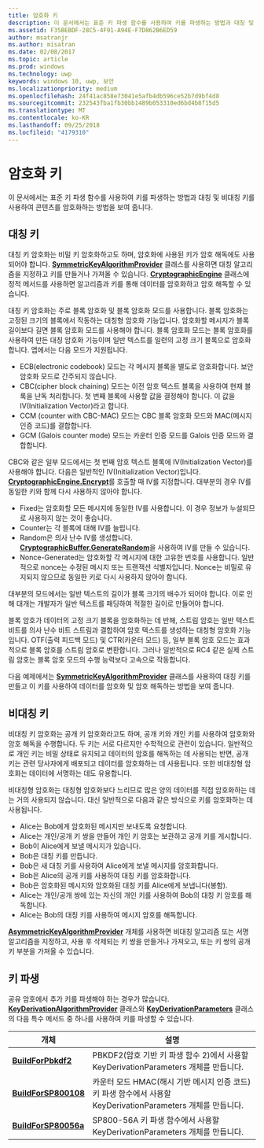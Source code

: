 ```yaml
---
title: 암호화 키
description: 이 문서에서는 표준 키 파생 함수를 사용하여 키를 파생하는 방법과 대칭 및 비대칭 키를 사용하여 콘텐츠를 암호화하는 방법을 보여 줍니다.
ms.assetid: F35BEBDF-28C5-4F91-A94E-F7D862B6ED59
author: msatranjr
ms.author: misatran
ms.date: 02/08/2017
ms.topic: article
ms.prod: windows
ms.technology: uwp
keywords: windows 10, uwp, 보안
ms.localizationpriority: medium
ms.openlocfilehash: 24f41ac858e73041e5afb4db596ce52b7d9bf4d8
ms.sourcegitcommit: 232543fba1fb30bb1489b053310ed6bd4b8f15d5
ms.translationtype: MT
ms.contentlocale: ko-KR
ms.lasthandoff: 09/25/2018
ms.locfileid: "4179310"
---
```

# <a name="cryptographic-keys"></a>암호화 키




이 문서에서는 표준 키 파생 함수를 사용하여 키를 파생하는 방법과 대칭 및 비대칭 키를 사용하여 콘텐츠를 암호화하는 방법을 보여 줍니다. 

## <a name="symmetric-keys"></a>대칭 키


대칭 키 암호화는 비밀 키 암호화하고도 하며, 암호화에 사용된 키가 암호 해독에도 사용되어야 합니다. [**SymmetricKeyAlgorithmProvider**](https://msdn.microsoft.com/library/windows/apps/br241537) 클래스를 사용하면 대칭 알고리즘을 지정하고 키를 만들거나 가져올 수 있습니다. [**CryptographicEngine**](https://msdn.microsoft.com/library/windows/apps/br241490) 클래스에 정적 메서드를 사용하면 알고리즘과 키를 통해 데이터를 암호화하고 암호 해독할 수 있습니다.

대칭 키 암호화는 주로 블록 암호화 및 블록 암호화 모드를 사용합니다. 블록 암호화는 고정된 크기의 블록에서 작동하는 대칭형 암호화 기능입니다. 암호화할 메시지가 블록 길이보다 길면 블록 암호화 모드를 사용해야 합니다. 블록 암호화 모드는 블록 암호화를 사용하여 만든 대칭 암호화 기능이며 일반 텍스트를 일련의 고정 크기 블록으로 암호화합니다. 앱에서는 다음 모드가 지원됩니다.

-   ECB(electronic codebook) 모드는 각 메시지 블록을 별도로 암호화합니다. 보안 암호화 모드로 간주되지 않습니다.
-   CBC(cipher block chaining) 모드는 이전 암호 텍스트 블록을 사용하여 현재 블록을 난독 처리합니다. 첫 번째 블록에 사용할 값을 결정해야 합니다. 이 값을 IV(Initialization Vector)라고 합니다.
-   CCM (counter with CBC-MAC) 모드는 CBC 블록 암호화 모드와 MAC(메시지 인증 코드)를 결합합니다.
-   GCM (Galois counter mode) 모드는 카운터 인증 모드를 Galois 인증 모드와 결합합니다.

CBC와 같은 일부 모드에서는 첫 번째 암호 텍스트 블록에 IV(Initialization Vector)를 사용해야 합니다. 다음은 일반적인 IV(Initialization Vector)입니다. [**CryptographicEngine.Encrypt**](https://msdn.microsoft.com/library/windows/apps/br241494)를 호출할 때 IV를 지정합니다. 대부분의 경우 IV를 동일한 키와 함께 다시 사용하지 않아야 합니다.

-   Fixed는 암호화할 모든 메시지에 동일한 IV를 사용합니다. 이 경우 정보가 누설되므로 사용하지 않는 것이 좋습니다.
-   Counter는 각 블록에 대해 IV를 늘립니다.
-   Random은 의사 난수 IV를 생성합니다. [**CryptographicBuffer.GenerateRandom**](https://msdn.microsoft.com/library/windows/apps/br241392)을 사용하여 IV를 만들 수 있습니다.
-   Nonce-Generated는 암호화할 각 메시지에 대한 고유한 번호를 사용합니다. 일반적으로 nonce는 수정된 메시지 또는 트랜잭션 식별자입니다. Nonce는 비밀로 유지되지 않으므로 동일한 키로 다시 사용하지 않아야 합니다.

대부분의 모드에서는 일반 텍스트의 길이가 블록 크기의 배수가 되어야 합니다. 이로 인해 대개는 개발자가 일반 텍스트를 패딩하여 적절한 길이로 만들어야 합니다.

블록 암호가 데이터의 고정 크기 블록을 암호화하는 데 반해, 스트림 암호는 일반 텍스트 비트를 의사 난수 비트 스트림과 결합하여 암호 텍스트를 생성하는 대칭형 암호화 기능입니다. OTF(출력 피드백 모드) 및 CTR(카운터 모드) 등, 일부 블록 암호 모드는 효과적으로 블록 암호를 스트림 암호로 변환합니다. 그러나 일반적으로 RC4 같은 실제 스트림 암호는 블록 암호 모드의 수행 능력보다 고속으로 작동합니다.

다음 예제에서는 [**SymmetricKeyAlgorithmProvider**](https://msdn.microsoft.com/library/windows/apps/br241537) 클래스를 사용하여 대칭 키를 만들고 이 키를 사용하여 데이터를 암호화 및 암호 해독하는 방법을 보여 줍니다.

## <a name="asymmetric-keys"></a>비대칭 키


비대칭 키 암호화는 공개 키 암호화라고도 하며, 공개 키와 개인 키를 사용하여 암호화와 암호 해독을 수행합니다. 두 키는 서로 다르지만 수학적으로 관련이 있습니다. 일반적으로 개인 키는 비밀 상태로 유지되고 데이터의 암호를 해독하는 데 사용되는 반면, 공개 키는 관련 당사자에게 배포되고 데이터를 암호화하는 데 사용됩니다. 또한 비대칭형 암호화는 데이터에 서명하는 데도 유용합니다.

비대칭형 암호화는 대칭형 암호화보다 느리므로 많은 양의 데이터를 직접 암호화하는 데는 거의 사용되지 않습니다. 대신 일반적으로 다음과 같은 방식으로 키를 암호화하는 데 사용됩니다.

-   Alice는 Bob에게 암호화된 메시지만 보내도록 요청합니다.
-   Alice는 개인/공개 키 쌍을 만들어 개인 키 암호는 보관하고 공개 키를 게시합니다.
-   Bob이 Alice에게 보낼 메시지가 있습니다.
-   Bob은 대칭 키를 만듭니다.
-   Bob은 새 대칭 키를 사용하여 Alice에게 보낼 메시지를 암호화합니다.
-   Bob은 Alice의 공개 키를 사용하여 대칭 키를 암호화합니다.
-   Bob은 암호화된 메시지와 암호화된 대칭 키를 Alice에게 보냅니다(봉함).
-   Alice는 개인/공개 쌍에 있는 자신의 개인 키를 사용하여 Bob의 대칭 키 암호를 해독합니다.
-   Alice는 Bob의 대칭 키를 사용하여 메시지 암호를 해독합니다.

[**AsymmetricKeyAlgorithmProvider**](https://msdn.microsoft.com/library/windows/apps/br241478) 개체를 사용하면 비대칭 알고리즘 또는 서명 알고리즘을 지정하고, 사용 후 삭제되는 키 쌍을 만들거나 가져오고, 또는 키 쌍의 공개 키 부분을 가져올 수 있습니다.

## <a name="deriving-keys"></a>키 파생


공유 암호에서 추가 키를 파생해야 하는 경우가 많습니다. [**KeyDerivationAlgorithmProvider**](https://msdn.microsoft.com/library/windows/apps/br241518) 클래스와 [**KeyDerivationParameters**](https://msdn.microsoft.com/library/windows/apps/br241524) 클래스의 다음 특수 메서드 중 하나를 사용하여 키를 파생할 수 있습니다.

| 개체                                                                            | 설명                                                                                                                                |
|-----------------------------------------------------------------------------------|--------------------------------------------------------------------------------------------------------------------------------------------|
| [**BuildForPbkdf2**](https://msdn.microsoft.com/library/windows/apps/br241525)    | PBKDF2(암호 기반 키 파생 함수 2)에서 사용할 KeyDerivationParameters 개체를 만듭니다.                                 |
| [**BuildForSP800108**](https://msdn.microsoft.com/library/windows/apps/br241526)  | 카운터 모드 HMAC(해시 기반 메시지 인증 코드) 키 파생 함수에서 사용할 KeyDerivationParameters 개체를 만듭니다. |
| [**BuildForSP80056a**](https://msdn.microsoft.com/library/windows/apps/br241527)  | SP800-56A 키 파생 함수에서 사용할 KeyDerivationParameters 개체를 만듭니다.                                                 |

 

